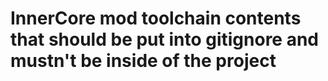 # InnerCore mod toolchain contents that should be put into gitignore and mustn't be inside of the project
